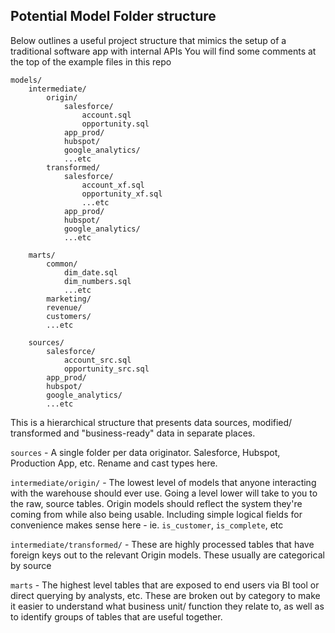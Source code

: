 ## Potential Model Folder structure
Below outlines a useful project structure that mimics the setup of a traditional software app with internal APIs 
You will find some comments at the top of the example files in this repo
```
models/
    intermediate/
        origin/
            salesforce/
                account.sql
                opportunity.sql
            app_prod/
            hubspot/
            google_analytics/
            ...etc
        transformed/
            salesforce/
                account_xf.sql
                opportunity_xf.sql
                ...etc
            app_prod/
            hubspot/
            google_analytics/
            ...etc

    marts/
        common/
            dim_date.sql
            dim_numbers.sql
            ...etc
        marketing/
        revenue/
        customers/
        ...etc
    
    sources/
        salesforce/
            account_src.sql
            opportunity_src.sql
        app_prod/
        hubspot/
        google_analytics/
        ...etc
```
This is a hierarchical structure that presents data sources, modified/ transformed and "business-ready" data in separate places. 

`sources` - A single folder per data originator. Salesforce, Hubspot, Production App, etc. Rename and cast types here. 

`intermediate/origin/` - The lowest level of models that anyone interacting with the warehouse should ever use. Going a level lower will take to you to the raw, source tables. Origin models should reflect the system they're coming from while also being usable. Including simple logical fields for convenience makes sense here - ie. `is_customer`, `is_complete`, etc

`intermediate/transformed/` - These are highly processed tables that have foreign keys out to the relevant Origin models. These usually are categorical by source

`marts` - The highest level tables that are exposed to end users via BI tool or direct querying by analysts, etc. These are broken out by category to make it easier to understand what business unit/ function they relate to, as well as to identify groups of tables that are useful together. 